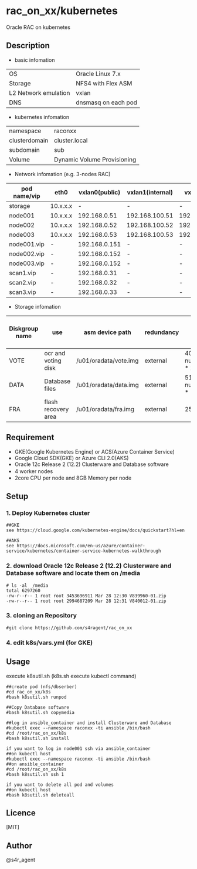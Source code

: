 rac_on_xx/kubernetes
====

 Oracle RAC on kubernetes

## Description
- basic infomation

|||
|-----|-----|
|OS|Oracle Linux 7.x|
|Storage|NFS4 with Flex ASM|
|L2 Network emulation|vxlan|
|DNS|dnsmasq on each pod|

- kubernetes infomation

|||
|-----|-----|
|namespace|raconxx|
|clusterdomain|cluster.local|
|subdomain|sub|
|Volume|Dynamic Volume Provisioning|

- Network infomation (e.g. 3-nodes RAC)

|pod name/vip|eth0|vxlan0(public)|vxlan1(internal)|vxlan2(asm)|
|--------|--------|-------|-------|-------|
|storage|10.x.x.x|-|-|-|
|node001|10.x.x.x|192.168.0.51|192.168.100.51|192.168.200.51|
|node002|10.x.x.x|192.168.0.52|192.168.100.52|192.168.200.52|
|node003|10.x.x.x|192.168.0.53|192.168.100.53|192.168.200.53|
|node001.vip|-|192.168.0.151|-|-|
|node002.vip|-|192.168.0.152|-|-|
|node003.vip|-|192.168.0.152|-|-|
|scan1.vip|-|192.168.0.31|-|-|
|scan2.vip|-|192.168.0.32|-|-|
|scan3.vip|-|192.168.0.33|-|-|


- Storage infomation 

|Diskgroup name|use|asm device path|redundancy|size(MB)|size(MB)(e.g. 3-nodes RAC)|
|--------|--------|-------|-------|-------|-------|
|VOTE|ocr and voting disk|/u01/oradata/vote.img|external| 40960 + ( num_of_nodes * 2048 )|47104|
|DATA|Database files|/u01/oradata/data.img|external| 5120 + ( num_of_nodes * 1024 ) |8192|
|FRA|flash recovery area|/u01/oradata/fra.img|external|25600|25600|


## Requirement
- GKE(Google Kubernetes Engine) or ACS(Azure Container Service) 
- Google Cloud SDK(GKE) or Azure CLI 2.0(AKS) 
- Oracle 12c Release 2 (12.2) Clusterware and Database software
- 4 worker nodes　 
- 2core CPU per node and 8GB Memory per node



## Setup
### 1. Deploy Kubernetes cluster
    ##GKE
    see https://cloud.google.com/kubernetes-engine/docs/quickstart?hl=en 
    
    ##AKS 
    see https://docs.microsoft.com/en-us/azure/container-service/kubernetes/container-service-kubernetes-walkthrough
### 2. download Oracle 12c Release 2 (12.2) Clusterware and Database software and locate them on /media
    # ls -al  /media
    total 6297260
    -rw-r--r-- 1 root root 3453696911 Mar 28 12:30 V839960-01.zip
    -rw-r--r-- 1 root root 2994687209 Mar 28 12:31 V840012-01.zip
### 3. cloning an Repository
    #git clone https://github.com/s4ragent/rac_on_xx

### 4. edit k8s/vars.yml (for GKE)

## Usage
execute k8sutil.sh   (k8s.sh execute kubectl command)

    ##create pod (nfs/dbserber)
    #cd rac_on_xx/k8s
    #bash k8sutil.sh runpod
    
    ##Copy Database software
    #bash k8sutil.sh copymedia

    ##log in ansible_container and install Clusterware and Database
    #kubectl exec --namespace raconxx -ti ansible /bin/bash
    #cd /root/rac_on_xx/k8s
    #bash k8sutil.sh install 
    
    if you want to log in node001 ssh via ansible_container
    ##on kubectl host
    #kubectl exec --namespace raconxx -ti ansible /bin/bash
    ##on ansible_container    
    #cd /root/rac_on_xx/k8s
    #bash k8sutil.sh ssh 1
    
    if you want to delete all pod and volumes
    ##on kubectl host
    #bash k8sutil.sh deleteall

## Licence
[MIT]


## Author
@s4r_agent
